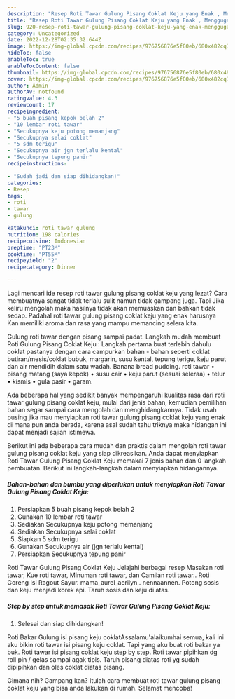 ```yaml
---
description: "Resep Roti Tawar Gulung Pisang Coklat Keju yang Enak , Menggugah Selera"
title: "Resep Roti Tawar Gulung Pisang Coklat Keju yang Enak , Menggugah Selera"
slug: 920-resep-roti-tawar-gulung-pisang-coklat-keju-yang-enak-menggugah-selera
category: Uncategorized
date: 2022-12-28T02:35:32.644Z
image: https://img-global.cpcdn.com/recipes/976756876e5f80eb/680x482cq70/roti-tawar-gulung-pisang-coklat-keju-foto-resep-utama.jpg
hideToc: false
enableToc: true
enableTocContent: false
thumbnail: https://img-global.cpcdn.com/recipes/976756876e5f80eb/680x482cq70/roti-tawar-gulung-pisang-coklat-keju-foto-resep-utama.jpg
cover: https://img-global.cpcdn.com/recipes/976756876e5f80eb/680x482cq70/roti-tawar-gulung-pisang-coklat-keju-foto-resep-utama.jpg
author: Admin
authorAv: notfound
ratingvalue: 4.3
reviewcount: 17
recipeingredient:
- "5 buah pisang kepok belah 2"
- "10 lembar roti tawar"
- "Secukupnya keju potong memanjang"
- "Secukupnya selai coklat"
- "5 sdm terigu"
- "Secukupnya air jgn terlalu kental"
- "Secukupnya tepung panir"
recipeinstructions:

- "Sudah jadi dan siap dihidangkan!"
categories:
- Resep
tags:
- roti
- tawar
- gulung

katakunci: roti tawar gulung 
nutrition: 198 calories
recipecuisine: Indonesian
preptime: "PT23M"
cooktime: "PT55M"
recipeyield: "2"
recipecategory: Dinner

---
```



Lagi mencari ide resep roti tawar gulung pisang coklat keju yang lezat? Cara membuatnya sangat tidak terlalu sulit namun tidak gampang juga. Tapi Jika keliru mengolah maka hasilnya tidak akan memuaskan dan bahkan tidak sedap. Padahal roti tawar gulung pisang coklat keju yang enak harusnya Kan memiliki aroma dan rasa yang mampu memancing selera kita.


Gulung roti tawar dengan pisang sampai padat. Langkah mudah membuat Roti Gulung Pisang Coklat Keju : Langkah pertama buat terlebih dahulu coklat pastanya dengan cara campurkan bahan - bahan seperti coklat butiran/mesis/coklat bubuk, margarin, susu kental, tepung terigu, keju parut dan air mendidih dalam satu wadah. Banana bread pudding. roti tawar • pisang matang (saya kepok) • susu cair • keju parut (sesuai seleraa) • telur • kismis • gula pasir • garam.

Ada beberapa hal yang sedikit banyak mempengaruhi kualitas rasa dari roti tawar gulung pisang coklat keju, mulai dari jenis bahan, kemudian pemilihan bahan segar sampai cara mengolah dan menghidangkannya. Tidak usah pusing jika mau menyiapkan roti tawar gulung pisang coklat keju yang enak di mana pun anda berada, karena asal sudah tahu triknya maka hidangan ini dapat menjadi sajian istimewa.


Berikut ini ada beberapa cara mudah dan praktis dalam mengolah roti tawar gulung pisang coklat keju yang siap dikreasikan. Anda dapat menyiapkan Roti Tawar Gulung Pisang Coklat Keju memakai 7 jenis bahan dan 0 langkah pembuatan. Berikut ini langkah-langkah dalam menyiapkan hidangannya.

<!--inarticleads1-->

##### Bahan-bahan dan bumbu yang diperlukan untuk menyiapkan Roti Tawar Gulung Pisang Coklat Keju:

1. Persiapkan 5 buah pisang kepok belah 2
1. Gunakan 10 lembar roti tawar
1. Sediakan Secukupnya keju potong memanjang
1. Sediakan Secukupnya selai coklat
1. Siapkan 5 sdm terigu
1. Gunakan Secukupnya air (jgn terlalu kental)
1. Persiapkan Secukupnya tepung panir


Roti Tawar Gulung Pisang Coklat Keju Jelajahi berbagai resep Masakan roti tawar, Kue roti tawar, Minuman roti tawar, dan Camilan roti tawar.. Roti Goreng Isi Ragout Sayur. mama_aurel_aerilyn.. nennaannen. Potong sosis dan keju menjadi korek api. Taruh sosis dan keju di atas. 

<!--inarticleads2-->

##### Step by step untuk memasak Roti Tawar Gulung Pisang Coklat Keju:


1. Selesai dan siap dihidangkan!

Roti Bakar Gulung isi pisang keju coklatAssalamu&#39;alaikumhai semua, kali ini aku bikin roti tawar isi pisang keju coklat. Tapi yang aku buat roti bakar ya buk. Roti tawar isi pisang coklat keju step by step. Roti tawar pipihkan dg roll pin / gelas sampai agak tipis. Taruh pisang diatas roti yg sudah dipipihkan dan oles coklat diatas pisang. 

Gimana nih? Gampang kan? Itulah cara membuat roti tawar gulung pisang coklat keju yang bisa anda lakukan di rumah. Selamat mencoba!
